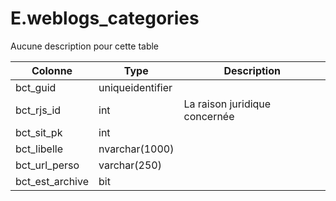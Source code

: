 # E.weblogs_categories

Aucune description pour cette table

Colonne|Type|Description
---|---|---
bct_guid|uniqueidentifier|
bct_rjs_id|int|La raison juridique concernée 
bct_sit_pk|int|
bct_libelle|nvarchar(1000)|
bct_url_perso|varchar(250)|
bct_est_archive|bit|
